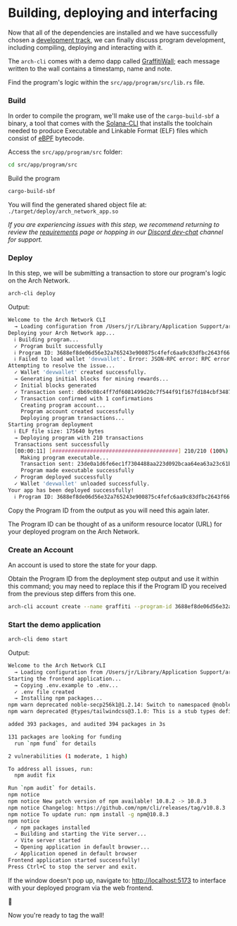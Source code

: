 # Building, deploying and interfacing

Now that all of the dependencies are installed and we have successfully chosen a [development track], we can finally discuss program development, including compiling, deploying and interacting with it.

The `arch-cli` comes with a demo dapp called [GraffitiWall]; each message written to the wall contains a timestamp, name and note.

Find the program's logic within the `src/app/program/src/lib.rs` file.

### Build
In order to compile the program, we'll make use of the `cargo-build-sbf` a binary, a tool that comes with the [Solana-CLI] that installs the toolchain needed to produce Executable and Linkable Format (ELF) files which consist of [eBPF] bytecode.

Access the `src/app/program/src` folder:
```bash
cd src/app/program/src
```

Build the program
```bash
cargo-build-sbf
```

You will find the generated shared object file at: `./target/deploy/arch_network_app.so`

_If you are experiencing issues with this step, we recommend returning to review the [requirements] page or hopping in our [Discord dev-chat] channel for support._

### Deploy
In this step, we will be submitting a transaction to store our program's logic on the Arch Network.

```bash
arch-cli deploy
```

Output:
```bash
Welcome to the Arch Network CLI
  → Loading configuration from /Users/jr/Library/Application Support/arch-cli/config.toml
Deploying your Arch Network app...
  ℹ Building program...
  ✓ Program built successfully
  ℹ Program ID: 3688ef8de06d56e32a765243e900875c4fefc6aa9c83dfbc2643f661c5b4982e
  ℹ Failed to load wallet 'devwallet'. Error: JSON-RPC error: RPC error response: RpcError { code: -18, message: "Wallet file verification failed. Failed to load database path '/home/bitcoin/.bitcoin/regtest/wallets/devwallet'. Path does not exist.", data: None }
Attempting to resolve the issue...
  ✓ Wallet 'devwallet' created successfully.
  → Generating initial blocks for mining rewards...
  ✓ Initial blocks generated
  ✓ Transaction sent: db69c08c4ff7df6081499d20c7f544f91f167fd184cbf3487f1ced8f1e75c848
  ✓ Transaction confirmed with 1 confirmations
    Creating program account...
    Program account created successfully
    Deploying program transactions...
Starting program deployment
  ℹ ELF file size: 175640 bytes
  → Deploying program with 210 transactions
  Transactions sent successfully                                                                                                                                             ✓ Successfully sent 210 transactions for program deployment
  [00:00:11] [########################################] 210/210 (100%)                                                                                                         Program transactions deployed successfully
    Making program executable...
    Transaction sent: 23de0a1d6fe6ec1f7304488aa223d092bcaa64ea63a23c61b765a248063e6e9c
    Program made executable successfully
  ✓ Program deployed successfully
  ✓ Wallet 'devwallet' unloaded successfully.
Your app has been deployed successfully!
  ℹ Program ID: 3688ef8de06d56e32a765243e900875c4fefc6aa9c83dfbc2643f661c5b4982e
  ```

Copy the Program ID from the output as you will need this again later. 

The Program ID can be thought of as a uniform resource locator (URL) for your deployed program on the Arch Network.

### Create an Account
An account is used to store the state for your dapp.

Obtain the Program ID from the deployment step output and use it within this command; you may need to replace this if the Program ID you received from the previous step differs from this one.

```bash
arch-cli account create --name graffiti --program-id 3688ef8de06d56e32a765243e900875c4fefc6aa9c83dfbc2643f661c5b4982e
```

### Start the demo application
```bash
arch-cli demo start
```

Output:
```bash
Welcome to the Arch Network CLI
  → Loading configuration from /Users/jr/Library/Application Support/arch-cli/config.toml
Starting the frontend application...
  → Copying .env.example to .env...
  ✓ .env file created
  → Installing npm packages...
npm warn deprecated noble-secp256k1@1.2.14: Switch to namespaced @noble/secp256k1 for security and feature updates
npm warn deprecated @types/tailwindcss@3.1.0: This is a stub types definition. tailwindcss provides its own type definitions, so you do not need this installed.

added 393 packages, and audited 394 packages in 3s

131 packages are looking for funding
  run `npm fund` for details

2 vulnerabilities (1 moderate, 1 high)

To address all issues, run:
  npm audit fix

Run `npm audit` for details.
npm notice
npm notice New patch version of npm available! 10.8.2 -> 10.8.3
npm notice Changelog: https://github.com/npm/cli/releases/tag/v10.8.3
npm notice To update run: npm install -g npm@10.8.3
npm notice
  ✓ npm packages installed
  → Building and starting the Vite server...
  ✓ Vite server started
  → Opening application in default browser...
  ✓ Application opened in default browser
Frontend application started successfully!
Press Ctrl+C to stop the server and exit.
```

If the window doesn't pop up, navigate to: [http://localhost:5173](http://localhost:5173) to interface with your deployed program via the web frontend.

🎨

Now you're ready to tag the wall!

<!-- Internal -->
[development track]: ../getting-started/starting-stack.md#choose-a-track
[Solana-CLI]: ../getting-started/requirements.md#install-solana-cli
[requirements]: ../getting-started/requirements.md

<!-- External -->
[GraffitiWall]: https://github.com/Arch-Network/arch-cli/blob/main/templates/demo/app/program/src/lib.rs
[eBPF]: https://ebpf.io/
[Discord dev-chat]: https://discord.com/channels/1241112027963986001/1270921925991989268
